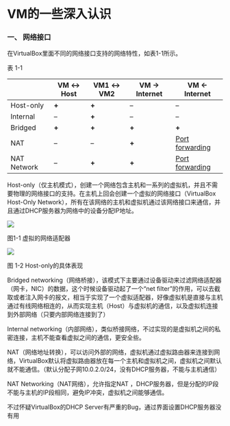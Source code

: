 # VM的一些深入认识

### 一、 网络接口

在VirtualBox里面不同的网络接口支持的网络特性，如表1-1所示。

表 1-1

|             | **VM** **↔**    **Host** | **VM1**    **↔**    **VM2** | **VM** **→** **Internet** | **VM** **←** **Internet**                                    |
| ----------- | ------------------------ | --------------------------- | ------------------------- | ------------------------------------------------------------ |
| Host-only   | **+**                    | **+**                       | –                         | –                                                            |
| Internal    | –                        | **+**                       | –                         | –                                                            |
| Bridged     | **+**                    | **+**                       | **+**                     | **+**                                                        |
| NAT         | –                        | –                           | **+**                     | [Port forwarding](https://www.virtualbox.org/manual/ch06.html#natforward) |
| NAT Network | –                        | **+**                       | **+**                     | [Port forwarding](https://www.virtualbox.org/manual/ch06.html#network_nat_service) |

 

Host-only（仅主机模式），创建一个网络包含主机和一系列的虚拟机，并且不需要物理的网络接口的支持。在主机上回会创建一个虚拟的网络接口（VirtualBox Host-Only Network），所有在该网络的主机和虚拟机通过该网络接口来通信，并且通过DHCP服务器为网络中的设备分配IP地址。

![](F:\Notebook\Assets\host-only.png)

图1-1 虚拟的网络适配器

![](F:\Notebook\Assets\host.png)

图 1-2 Host-only的具体表现

Bridged networking（网络桥接），该模式下主要通过设备驱动来过滤网络适配器（网卡，NIC）的数据，这个时候设备驱动起了一个“net filter”的作用，可以去截取或者注入网卡的报文，相当于实现了一个虚拟适配器，好像虚拟机是直接与主机通过有线网络相连的，从而实现主机（Host）与虚拟机的通信，以及虚拟机连接到外部网络（只要内部网络连接到了）

 

Internal networking（内部网络），类似桥接网络，不过实现的是虚拟机之间的私密连接，主机不能查看虚拟之间的通信，更安全些。

 

NAT（网络地址转换），可以访问外部的网络，虚拟机通过虚拟路由器来连接到网络，VirtualBox默认将虚拟路由器放在每一个主机和虚拟机之间，虚拟机之间默认就不能通信。（默认分配子网10.0.2.0/24，没有DHCP服务器，不能与主机通信）

 

NAT Networking（NAT网络），允许指定NAT ，DHCP服务器，但是分配的IP段不能与主机的IP段相同，避免IP冲突，虚拟机之间能够通信。

 

 

不过怀疑VirtualBox的DHCP Server有严重的Bug，通过界面设置DHCP服务器没有用